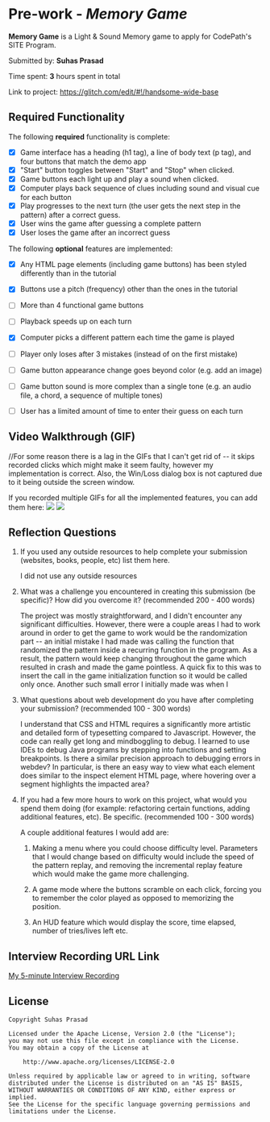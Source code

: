 # Pre-work - _Memory Game_

**Memory Game** is a Light & Sound Memory game to apply for CodePath's SITE Program.

Submitted by: **Suhas Prasad**

Time spent: **3** hours spent in total

Link to project: https://glitch.com/edit/#!/handsome-wide-base

## Required Functionality

The following **required** functionality is complete:

- [X] Game interface has a heading (h1 tag), a line of body text (p tag), and four buttons that match the demo app
- [X] "Start" button toggles between "Start" and "Stop" when clicked.
- [X] Game buttons each light up and play a sound when clicked.
- [X] Computer plays back sequence of clues including sound and visual cue for each button
- [X] Play progresses to the next turn (the user gets the next step in the pattern) after a correct guess.
- [X] User wins the game after guessing a complete pattern
- [X] User loses the game after an incorrect guess

The following **optional** features are implemented:

- [X] Any HTML page elements (including game buttons) has been styled differently than in the tutorial
- [X] Buttons use a pitch (frequency) other than the ones in the tutorial
- [ ] More than 4 functional game buttons
- [ ] Playback speeds up on each turn
- [X] Computer picks a different pattern each time the game is played
- [ ] Player only loses after 3 mistakes (instead of on the first mistake)
- [ ] Game button appearance change goes beyond color (e.g. add an image)
- [ ] Game button sound is more complex than a single tone (e.g. an audio file, a chord, a sequence of multiple tones)
- [ ] User has a limited amount of time to enter their guess on each turn


## Video Walkthrough (GIF)

//For some reason there is a lag in the GIFs that I can't get rid of -- it skips recorded clicks which might make it seem faulty, however 
my implementation is correct. Also, the Win/Loss dialog box is not captured due to it being outside the screen window.

If you recorded multiple GIFs for all the implemented features, you can add them here:
![](https://cdn.glitch.global/bd028b23-fb63-4672-80ee-c87b0cc909ce/game.gif?v=1648081059155)
![](https://cdn.glitch.global/bd028b23-fb63-4672-80ee-c87b0cc909ce/gameWin.gif?v=1648081268428)


## Reflection Questions

1. If you used any outside resources to help complete your submission (websites, books, people, etc) list them here.
   
   I did not use any outside resources

2. What was a challenge you encountered in creating this submission (be specific)? How did you overcome it? (recommended 200 - 400 words)
   
   The project was mostly straightforward, and I didn't encounter any significant difficulties. However, there were a couple areas I had to work around in order
   to get the game to work would be the randomization part -- an initial mistake I had made was calling the function that randomized the pattern inside a 
   recurring function in the program. As a result, the pattern would keep changing throughout the game which resulted in crash and made the game pointless. 
   A quick fix to this was to insert the call in the game initialization function so it would be called only once. Another such small error I initially made was
   when I 

3. What questions about web development do you have after completing your submission? (recommended 100 - 300 words)
   
   I understand that CSS and HTML requires a significantly more artistic and detailed form of typesetting compared to
   Javascript. However, the code can really get long and mindboggling to debug. I learned to use IDEs to debug Java programs
   by stepping into functions and setting breakpoints. Is there a similar precision approach to debugging errors in webdev?
   In particular, is there an easy way to view what each element does similar to the inspect element HTML page, where hovering over a segment highlights the impacted area?

4. If you had a few more hours to work on this project, what would you spend them doing (for example: refactoring certain functions, adding additional features, etc). Be specific. (recommended 100 - 300 words)
   
   A couple additional features I would add are:
   
   1) Making a menu where you could choose difficulty level. Parameters that I would change based on difficulty would include the speed of the pattern replay, and 
   removing the incremental replay feature which would make the game more challenging.
   
   2) A game mode where the buttons scramble on each click, forcing you to remember the color played as opposed to memorizing the position.
   
   3) An HUD feature which would display the score, time elapsed, number of tries/lives left etc.



## Interview Recording URL Link

[My 5-minute Interview Recording](https://drive.google.com/file/d/1HHvCLXSd6K8dRAvrT_yYR0RaqFTY1047/view?usp=sharing)


## License

    Copyright Suhas Prasad

    Licensed under the Apache License, Version 2.0 (the "License");
    you may not use this file except in compliance with the License.
    You may obtain a copy of the License at

        http://www.apache.org/licenses/LICENSE-2.0

    Unless required by applicable law or agreed to in writing, software
    distributed under the License is distributed on an "AS IS" BASIS,
    WITHOUT WARRANTIES OR CONDITIONS OF ANY KIND, either express or implied.
    See the License for the specific language governing permissions and
    limitations under the License.
